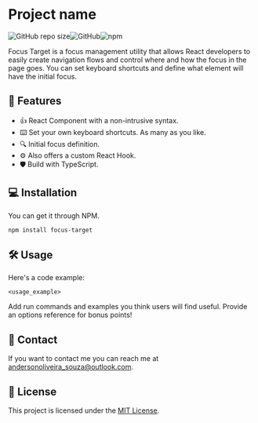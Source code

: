 # Project name

![GitHub repo size](https://img.shields.io/github/repo-size/andersouza/focus-target?style=for-the-badge)![GitHub](https://img.shields.io/github/license/andersouza/focus-target?style=for-the-badge)![npm](https://img.shields.io/npm/v/focus-target?style=for-the-badge)

Focus Target is a focus management utility that allows React developers to easily create navigation flows and control where and how the focus in the page goes.
You can set keyboard shortcuts and define what element will have the initial focus.

## :star2: Features

- :+1: React Component with a non-intrusive syntax.
- :keyboard: Set your own keyboard shortcuts. As many as you like.
- :mag: Initial focus definition.
- :gear: Also offers a custom React Hook.
- :shield: Build with TypeScript.

## :computer: Installation

You can get it through NPM.

```
npm install focus-target
```

## :hammer_and_wrench: Usage

Here's a code example:

```
<usage_example>
```

Add run commands and examples you think users will find useful. Provide an options reference for bonus points!

## :email: Contact

If you want to contact me you can reach me at <andersonoliveira_souza@outlook.com>.

## :page_facing_up: License

This project is licensed under the [MIT License](./LICENSE).